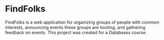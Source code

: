 # FindFolks
FindFolks is a web application for organizing groups of people with common interests, announcing events these groups are hosting, and gathering feedback on events. This project was created for a Databases course.
